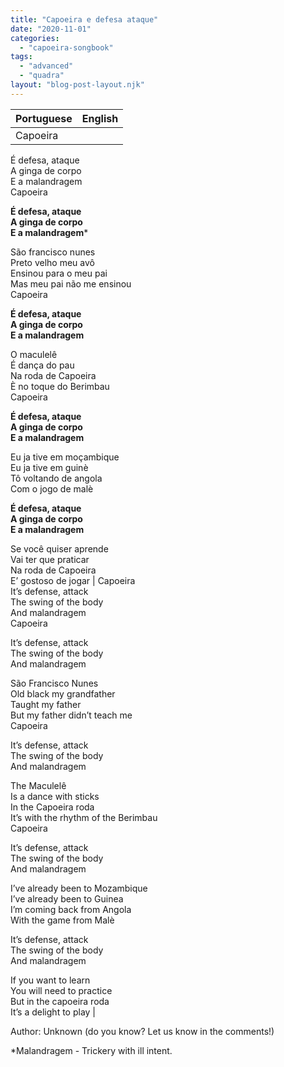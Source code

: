 ```yaml
---
title: "Capoeira e defesa ataque"
date: "2020-11-01"
categories: 
  - "capoeira-songbook"
tags: 
  - "advanced"
  - "quadra"
layout: "blog-post-layout.njk"
---
```


| Portuguese | English |
| --- | --- |
| Capoeira  
É defesa, ataque  
A ginga de corpo  
E a malandragem  
Capoeira  
  
**É defesa, ataque  
A ginga de corpo  
E a malandragem**\*  
  
São francisco nunes  
Preto velho meu avô  
Ensinou para o meu pai  
Mas meu pai não me ensinou  
Capoeira  
  
**É defesa, ataque  
A ginga de corpo  
E a malandragem**  
  
O maculelê  
É dança do pau  
Na roda de Capoeira  
È no toque do Berimbau  
Capoeira  
  
**É defesa, ataque  
A ginga de corpo  
E a malandragem**  
  
Eu ja tive em moçambique  
Eu ja tive em guinè  
Tô voltando de angola  
Com o jogo de malè  
  
**É defesa, ataque  
A ginga de corpo  
E a malandragem**  
  
Se você quiser aprende  
Vai ter que praticar  
Na roda de Capoeira  
E’ gostoso de jogar | Capoeira  
It’s defense, attack  
The swing of the body  
And malandragem  
Capoeira  
  
It’s defense, attack  
The swing of the body  
And malandragem  
  
São Francisco Nunes  
Old black my grandfather  
Taught my father  
But my father didn’t teach me  
Capoeira  
  
It’s defense, attack  
The swing of the body  
And malandragem  
  
The Maculelê  
Is a dance with sticks  
In the Capoeira roda  
It’s with the rhythm of the Berimbau  
Capoeira  
  
It’s defense, attack  
The swing of the body  
And malandragem  
  
I’ve already been to Mozambique  
I’ve already been to Guinea  
I’m coming back from Angola  
With the game from Malè  
  
It’s defense, attack  
The swing of the body  
And malandragem  
  
If you want to learn  
You will need to practice  
But in the capoeira roda  
It’s a delight to play |

<figcaption>

Author: Unknown (do you know? Let us know in the comments!)

</figcaption>

\*Malandragem - Trickery with ill intent.
